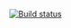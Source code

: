 [![Build status](https://ci.appveyor.com/api/projects/status/q5gcfxlgj38tv7l8/branch/main?svg=true)](https://ci.appveyor.com/project/Avtarka/api-ci-postman-oldor/branch/main)